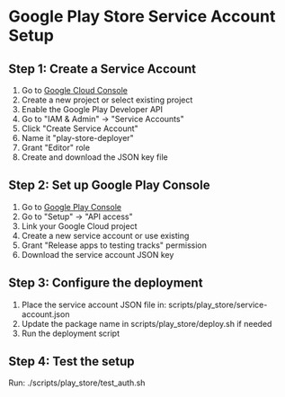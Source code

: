 # Google Play Store Service Account Setup

## Step 1: Create a Service Account
1. Go to [Google Cloud Console](https://console.cloud.google.com/)
2. Create a new project or select existing project
3. Enable the Google Play Developer API
4. Go to "IAM & Admin" → "Service Accounts"
5. Click "Create Service Account"
6. Name it "play-store-deployer"
7. Grant "Editor" role
8. Create and download the JSON key file

## Step 2: Set up Google Play Console
1. Go to [Google Play Console](https://play.google.com/console)
2. Go to "Setup" → "API access"
3. Link your Google Cloud project
4. Create a new service account or use existing
5. Grant "Release apps to testing tracks" permission
6. Download the service account JSON key

## Step 3: Configure the deployment
1. Place the service account JSON file in: scripts/play_store/service-account.json
2. Update the package name in scripts/play_store/deploy.sh if needed
3. Run the deployment script

## Step 4: Test the setup
Run: ./scripts/play_store/test_auth.sh
